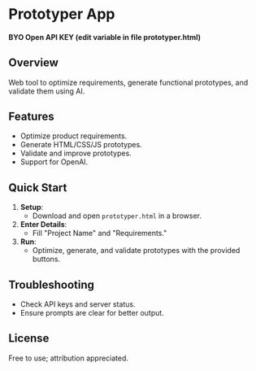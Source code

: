 # Prototyper App

#### BYO Open API KEY (edit variable in file prototyper.html)

## Overview
Web tool to optimize requirements, generate functional prototypes, and validate them using AI.

## Features
- Optimize product requirements.
- Generate HTML/CSS/JS prototypes.
- Validate and improve prototypes.
- Support for OpenAI.

## Quick Start
1. **Setup**:
   - Download and open `prototyper.html` in a browser.
2. **Enter Details**:
   - Fill "Project Name" and "Requirements."
3. **Run**:
   - Optimize, generate, and validate prototypes with the provided buttons.

## Troubleshooting
- Check API keys and server status.
- Ensure prompts are clear for better output.

## License
Free to use; attribution appreciated.
